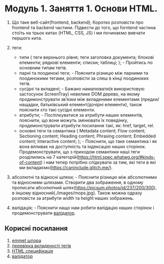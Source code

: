 # Модуль 1. Заняття 1. Основи HTML.

1.  Що таке веб-сайт(frontend, backend); Коротко розповісти про frontend та backend частини. Підвести до того, що forntend частина стоїть на трьох китах (HTML, CSS, JS) і ми починаємо вивчати першого кита.

2.  теги:

    - типи ( теги верхнього рівня; теги заголовка документа; блокові елементи;
      рядкові елементи; списки; таблиці; ); - Пройтись по основним типам тегів.
    - парні та поодинокі теги; - Пояснити різницю між парними та поодинокими тегами, розповісти за слеш в кінці поодиноких тегів.
    - сусідні та вкладені; - Бажано намалювати(я використовую застосунок ScreenTray) невелике DOM дерево, на якому продемонструвати звʼязки між вкладеними елементами (предки/нащадки, батьківський елемент/дочірні елементи), також пояснити хто такі сусідні елементи.
    - атрибути; - Поспілкуватися за атрибути наших елементів, пояснити, що вони можуть змінювати їх поведінку, продемонструвати атрибути посилання такі, як: href, target, rel.
    - основні теги та семантика ( Metadata content; Flow content; Sectioning
      content; Heading content; Phrasing content; Embedded content; Interactive
      content; ); - Пояснити, що таке семантика і як вона впливає на доступність та індексацію наших сторінок. Продемонструвати, що з приходом семантики наші теги розділились на 7 категорій(https://html.spec.whatwg.org/#kinds-of-content) і нам тепер потрібно слідкувати за тим, які теги в які ми вкладаємо(https://caninclude.glitch.me/).

3.  абсолютні та відносні шляхи; - Пояснити різницю між абсолютними та відносними шляхами. Створити два зображення, в одному прописати абсолютний шлях(https://picsum.photos/id/237/200/300), в іншому відносний(./images/mops.jpg). Також можна одразу розповісти за атрибути width та height наших зображень.

4.  валідація; - Пояснити нащо нам робити валідацію наших сторінок і продемонструвати [валідатор](https://validator.w3.org/).

## Корисні посилання

1. [emmet шпора](https://docs.emmet.io/cheat-sheet/)
2. [перевірка вкладеності тегів](https://caninclude.glitch.me/)
3. [HTML специфікація](https://html.spec.whatwg.org/)
4. [валідатор](https://validator.w3.org/)
